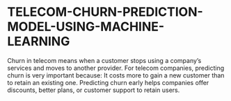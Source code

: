 # TELECOM-CHURN-PREDICTION-MODEL-USING-MACHINE-LEARNING
Churn in telecom means when a customer stops using a company’s services and moves to another provider. For telecom companies, predicting churn is very important because:  It costs more to gain a new customer than to retain an existing one.  Predicting churn early helps companies offer discounts, better plans, or customer support to retain users.
